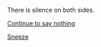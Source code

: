 There is silence on both sides.

[Continue to say nothing](../dont-say-anything/silence.md)

[Sneeze](sneeze/achoo.md)
